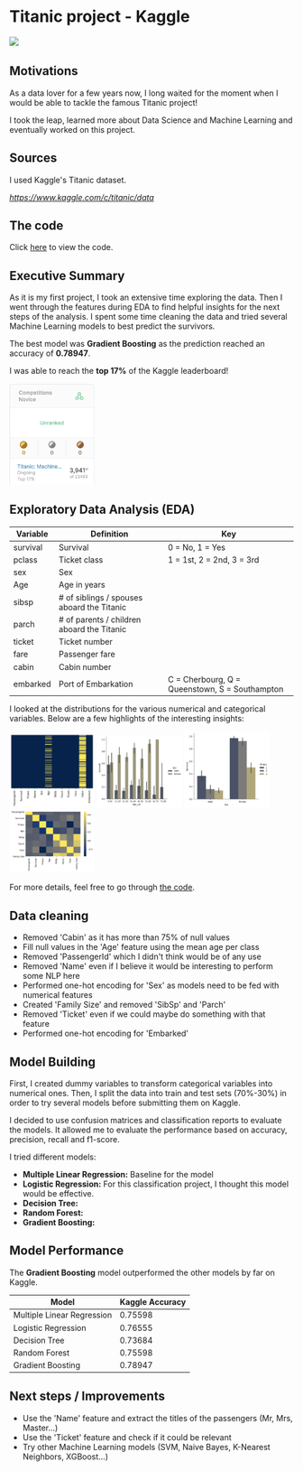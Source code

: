Titanic project - Kaggle
=======

<img src="https://img5.goodfon.com/wallpaper/nbig/e/c9/zhivopis-art-titanik-tiianic-liudi-parokhod.jpg" width="60%">

Motivations
-------

As a data lover for a few years now, I long waited for the moment when I would be able to tackle the famous Titanic project!

I took the leap, learned more about Data Science and Machine Learning and eventually worked on this project.

Sources
-------

I used Kaggle's Titanic dataset.

*https://www.kaggle.com/c/titanic/data*

The code
-------

Click [here](https://github.com/SalimAmarti/Titanic_Project/blob/master/Titanic%20model.ipynb) to view the code.

Executive Summary
-------

As it is my first project, I took an extensive time exploring the data. Then I went through the features during EDA to find helpful insights for the next steps of the analysis.
I spent some time cleaning the data and tried several Machine Learning models to best predict the survivors.

The best model was **Gradient Boosting** as the prediction reached an accuracy of **0.78947**.

I was able to reach the **top 17%** of the Kaggle leaderboard!

<img src="Kaggle_leaderboard.png" width="30%">


Exploratory Data Analysis (EDA)
-------

| Variable | Definition | Key |
| --- | --- | --- |
| survival | Survival | 0 = No, 1 = Yes |
| pclass | Ticket class	| 1 = 1st, 2 = 2nd, 3 = 3rd |
| sex | Sex |	
| Age |	Age in years |	
| sibsp | # of siblings / spouses aboard the Titanic |
| parch | # of parents / children aboard the Titanic |	
| ticket | Ticket number |	
| fare | Passenger fare	|
| cabin | Cabin number |	
| embarked | Port of Embarkation | C = Cherbourg, Q = Queenstown, S = Southampton |

I looked at the distributions for the various numerical and categorical variables. Below are a few highlights of the interesting insights:

<img src="null_values_plot.png" width="30%"> <img src="age_cat_plot.png" width="30%"> <img src="pclass_plot.png" width="30%"> <img src="corr_plot.png" width="30%">

For more details, feel free to go through [the code](https://github.com/SalimAmarti/Titanic_Project/blob/master/Titanic%20model.ipynb).

Data cleaning
-------

- Removed 'Cabin' as it has more than 75% of null values
- Fill null values in the 'Age' feature using the mean age per class
- Removed 'PassengerId' which I didn't think would be of any use
- Removed 'Name' even if I believe it would be interesting to perform some NLP here
- Performed one-hot encoding for 'Sex' as models need to be fed with numerical features
- Created 'Family Size' and removed 'SibSp' and 'Parch'
- Removed 'Ticket' even if we could maybe do something with that feature
- Performed one-hot encoding for 'Embarked'

Model Building
-------

First, I created dummy variables to transform categorical variables into numerical ones. Then, I split the data into train and test sets (70%-30%) in order to try several models before submitting them on Kaggle.

I decided to use confusion matrices and classification reports to evaluate the models. It allowed me to evaluate the performance based on accuracy, precision, recall and f1-score.

I tried different models:
- **Multiple Linear Regression:** Baseline for the model
- **Logistic Regression:** For this classification project, I thought this model would be effective.
- **Decision Tree:** 
- **Random Forest:**
- **Gradient Boosting:**

Model Performance
-------

The **Gradient Boosting** model outperformed the other models by far on Kaggle.

| Model | Kaggle Accuracy |
| --- | --- |
| Multiple Linear Regression |0.75598|
| Logistic Regression |0.76555|
| Decision Tree |0.73684|
| Random Forest |0.75598|
| Gradient Boosting |0.78947|

Next steps / Improvements
-------

- Use the 'Name' feature and extract the titles of the passengers (Mr, Mrs, Master...)
- Use the 'Ticket' feature and check if it could be relevant
- Try other Machine Learning models (SVM, Naive Bayes, K-Nearest Neighbors, XGBoost...)
